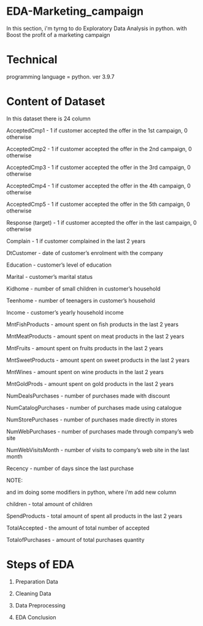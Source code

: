 # EDA-Marketing_campaign
In this section, i'm tyrng to do Exploratory Data Analysis in python. with Boost the profit of a marketing campaign

# Technical
programming language = python. ver 3.9.7

# Content of Dataset
In this dataset there is 24 column

AcceptedCmp1 - 1 if customer accepted the offer in the 1st campaign, 0 otherwise

AcceptedCmp2 - 1 if customer accepted the offer in the 2nd campaign, 0 otherwise

AcceptedCmp3 - 1 if customer accepted the offer in the 3rd campaign, 0 otherwise

AcceptedCmp4 - 1 if customer accepted the offer in the 4th campaign, 0 otherwise

AcceptedCmp5 - 1 if customer accepted the offer in the 5th campaign, 0 otherwise

Response (target) - 1 if customer accepted the offer in the last campaign, 0 otherwise

Complain - 1 if customer complained in the last 2 years

DtCustomer - date of customer’s enrolment with the company

Education - customer’s level of education

Marital - customer’s marital status

Kidhome - number of small children in customer’s household

Teenhome - number of teenagers in customer’s household

Income - customer’s yearly household income

MntFishProducts - amount spent on fish products in the last 2 years

MntMeatProducts - amount spent on meat products in the last 2 years

MntFruits - amount spent on fruits products in the last 2 years

MntSweetProducts - amount spent on sweet products in the last 2 years

MntWines - amount spent on wine products in the last 2 years

MntGoldProds - amount spent on gold products in the last 2 years

NumDealsPurchases - number of purchases made with discount

NumCatalogPurchases - number of purchases made using catalogue

NumStorePurchases - number of purchases made directly in stores

NumWebPurchases - number of purchases made through company’s web site

NumWebVisitsMonth - number of visits to company’s web site in the last month

Recency - number of days since the last purchase

NOTE:

and im doing some modifiers in python, where i'm add new column

children - total amount of children

SpendProducts - total amount of spent all products in the last 2 years

TotalAccepted - the amount of total number of accepted

TotalofPurchases - amount of total purchases quantity 

# Steps of EDA

1. Preparation Data

2. Cleaning Data

3. Data Preprocessing

4. EDA Conclusion
